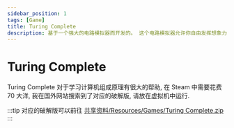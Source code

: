 ```yaml
---
sidebar_position: 1
tags: [Game]
title: Turing Complete
description: 基于一个强大的电路模拟器而开发的。 这个电路模拟器允许你自由发挥想象力，以不同的解法通过各个关卡，或以自己喜欢的方式搭建属于自己的计算机。 
---
```

# Turing Complete

Turing Complete 对于学习计算机组成原理有很大的帮助, 在 Steam 中需要花费 70 大洋, 我在国外网站搜索到了对应的破解版, 请放在虚拟机中运行.

:::tip
对应的破解版可以前往 <IIcon icon="arcticons:baidu-netdisk" height="25" /> [共享资料/Resources/Games/Turing Complete.zip](https://pan.baidu.com/s/1PNvMPQsc-F70Lyk7ZNsRrA?pwd=f228)
:::
